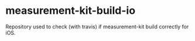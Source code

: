 # measurement-kit-build-io
Repository used to check (with travis) if measurement-kit build correctly for iOS.
